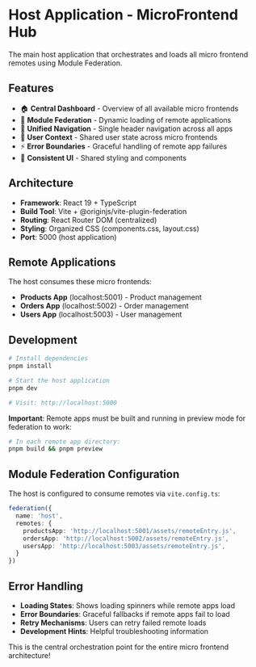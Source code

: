 # Host Application - MicroFrontend Hub

The main host application that orchestrates and loads all micro frontend remotes using Module Federation.

## Features

- 🏠 **Central Dashboard** - Overview of all available micro frontends
- 🔗 **Module Federation** - Dynamic loading of remote applications
- 🎯 **Unified Navigation** - Single header navigation across all apps
- 👤 **User Context** - Shared user state across micro frontends
- ⚡ **Error Boundaries** - Graceful handling of remote app failures
- 🎨 **Consistent UI** - Shared styling and components

## Architecture

- **Framework**: React 19 + TypeScript
- **Build Tool**: Vite + @originjs/vite-plugin-federation
- **Routing**: React Router DOM (centralized)
- **Styling**: Organized CSS (components.css, layout.css)
- **Port**: 5000 (host application)

## Remote Applications

The host consumes these micro frontends:

- **Products App** (localhost:5001) - Product management
- **Orders App** (localhost:5002) - Order management
- **Users App** (localhost:5003) - User management

## Development

```bash
# Install dependencies
pnpm install

# Start the host application
pnpm dev

# Visit: http://localhost:5000
```

**Important**: Remote apps must be built and running in preview mode for federation to work:

```bash
# In each remote app directory:
pnpm build && pnpm preview
```

## Module Federation Configuration

The host is configured to consume remotes via `vite.config.ts`:

```typescript
federation({
  name: 'host',
  remotes: {
    productsApp: 'http://localhost:5001/assets/remoteEntry.js',
    ordersApp: 'http://localhost:5002/assets/remoteEntry.js',
    usersApp: 'http://localhost:5003/assets/remoteEntry.js',
  }
})
```

## Error Handling

- **Loading States**: Shows loading spinners while remote apps load
- **Error Boundaries**: Graceful fallbacks if remote apps fail to load
- **Retry Mechanisms**: Users can retry failed remote loads
- **Development Hints**: Helpful troubleshooting information

This is the central orchestration point for the entire micro frontend architecture!
